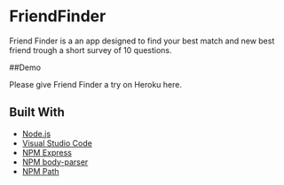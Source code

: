 # FriendFinder

Friend Finder is a an app designed to find your best match and new best friend trough a short survey of 10 questions.

##Demo

Please give Friend Finder a try on Heroku here.

## Built With
* [Node.js](https://nodejs.org)
* [Visual Studio Code](https://code.visualstudio.com)
* [NPM Express](https://www.npmjs.com/package/express)
* [NPM body-parser](https://www.npmjs.com/package/body-parser)
* [NPM Path](https://www.npmjs.com/package/path)